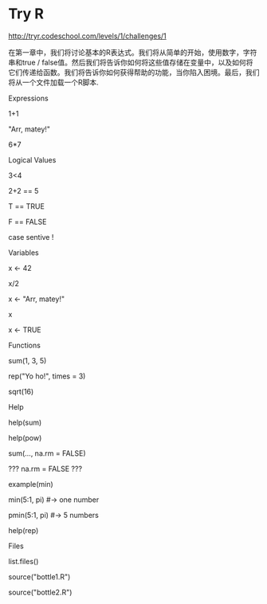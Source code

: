 # Try R  



http://tryr.codeschool.com/levels/1/challenges/1



在第一章中，我们将讨论基本的R表达式。我们将从简单的开始，使用数字，字符串和true / false值。然后我们将告诉你如何将这些值存储在变量中，以及如何将它们传递给函数。我们将告诉你如何获得帮助的功能，当你陷入困境。最后，我们将从一个文件加载一个R脚本.  


Expressions  

1+1

"Arr, matey!"

6*7



Logical Values  

3<4

2+2 == 5

T == TRUE

F == FALSE 

case sentive !


Variables  

x <- 42

x/2

x <- "Arr, matey!"

x

x <- TRUE


Functions  

sum(1, 3, 5)

rep("Yo ho!", times = 3)

sqrt(16)


Help  

help(sum)


help(pow)


sum(..., na.rm = FALSE) 

??? na.rm = FALSE ???


example(min)

min(5:1, pi) #-> one number


pmin(5:1, pi) #->  5  numbers


help(rep)



Files  

list.files()

source("bottle1.R")

source("bottle2.R")




